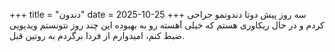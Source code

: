 +++
title = "دندون"
date = 2025-10-25
+++
سه روز پیش دوتا دندونمو جراحی کردم و در حال ریکاوری هستم که خیلی آهسته رو به بهبوده
این چند روز نتونستم ویدیویی ضبط کنم، امیدوارم از فردا برگردم به روتین قبل.
